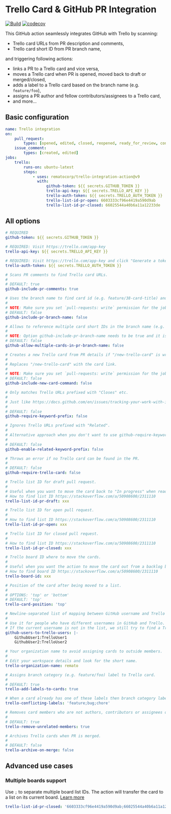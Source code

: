 # Trello Card & GitHub PR Integration

[![Build](https://github.com/rematocorp/trello-integration-action/actions/workflows/ci.yml/badge.svg)](https://github.com/rematocorp/trello-integration-action/actions/workflows/ci.yml)
[![codecov](https://codecov.io/gh/rematocorp/trello-integration-action/graph/badge.svg?token=NDT35FM2LG)](https://codecov.io/gh/rematocorp/trello-integration-action)

This GitHub action seamlessly integrates GitHub with Trello by scanning:

-   Trello card URLs from PR description and comments,
-   Trello card short ID from PR branch name,

and triggering following actions:

-   links a PR to a Trello card and vice versa,
-   moves a Trello card when PR is opened, moved back to draft or merged/closed,
-   adds a label to a Trello card based on the branch name (e.g. `feature/foo`),
-   assigns a PR author and fellow contributors/assignees to a Trello card,
-   and more...

## Basic configuration

```yaml
name: Trello integration
on:
    pull_request:
        types: [opened, edited, closed, reopened, ready_for_review, converted_to_draft]
    issue_comment:
        types: [created, edited]
jobs:
    trello:
        runs-on: ubuntu-latest
        steps:
            - uses: rematocorp/trello-integration-action@v9
              with:
                  github-token: ${{ secrets.GITHUB_TOKEN }}
                  trello-api-key: ${{ secrets.TRELLO_API_KEY }}
                  trello-auth-token: ${{ secrets.TRELLO_AUTH_TOKEN }}
                  trello-list-id-pr-open: 6603333cf96e4419a590d9ab
                  trello-list-id-pr-closed: 66025544a40b6a11a12233de
```

## All options

```yaml
# REQUIRED
github-token: ${{ secrets.GITHUB_TOKEN }}

# REQUIRED: Visit https://trello.com/app-key
trello-api-key: ${{ secrets.TRELLO_API_KEY }}

# REQUIRED: Visit https://trello.com/app-key and click "Generate a token".
trello-auth-token: ${{ secrets.TRELLO_AUTH_TOKEN }}

# Scans PR comments to find Trello card URLs.
#
# DEFAULT: true
github-include-pr-comments: true

# Uses the branch name to find card id (e.g. feature/38-card-title) and comments card URL to the PR if found.
#
# NOTE: Make sure you set `pull-requests: write` permission for the job https://docs.github.com/en/actions/using-jobs/assigning-permissions-to-jobs
# DEFAULT: false
github-include-pr-branch-name: false

# Allows to reference multiple card short IDs in the branch name (e.g. feature/38-39-40-foo-bar).
#
# NOTE: Option github-include-pr-branch-name needs to be true and it is recommended to set trello-board-id to avoid moving wrong cards
# DEFAULT: false
github-allow-multiple-cards-in-pr-branch-name: false

# Creates a new Trello card from PR details if "/new-trello-card" is written in the PR description.
#
# Replaces "/new-trello-card" with the card link.
#
# NOTE: Make sure you set `pull-requests: write` permission for the job https://docs.github.com/en/actions/using-jobs/assigning-permissions-to-jobs
# DEFAULT: false
github-include-new-card-command: false

# Only matches Trello URLs prefixed with "Closes" etc.
#
# Just like https://docs.github.com/en/issues/tracking-your-work-with-issues/linking-a-pull-request-to-an-issue#linking-a-pull-request-to-an-issue-using-a-keyword
#
# DEFAULT: false
github-require-keyword-prefix: false

# Ignores Trello URLs prefixed with "Related".
#
# Alternative approach when you don't want to use github-require-keyword-prefix but still want to link related cards for extra context.
#
# DEFAULT: false
github-enable-related-keyword-prefix: false

# Throws an error if no Trello card can be found in the PR.
#
# DEFAULT: false
github-require-trello-card: false

# Trello list ID for draft pull request.
#
# Useful when you want to move the card back to "In progress" when ready PR is converted to draft.
# How to find list ID https://stackoverflow.com/a/50908600/2311110
trello-list-id-pr-draft: xxx

# Trello list ID for open pull request.
#
# How to find list ID https://stackoverflow.com/a/50908600/2311110
trello-list-id-pr-open: xxx

# Trello list ID for closed pull request.
#
# How to find list ID https://stackoverflow.com/a/50908600/2311110
trello-list-id-pr-closed: xxx

# Trello board ID where to move the cards.
#
# Useful when you want the action to move the card out from a backlog board.
# How to find board ID https://stackoverflow.com/a/50908600/2311110
trello-board-id: xxx

# Position of the card after being moved to a list.
#
# OPTIONS: 'top' or 'bottom'
# DEFAULT: 'top'
trello-card-position: 'top'

# Newline-separated list of mapping between GitHub username and Trello username.
#
# Use it for people who have different usernames in GitHub and Trello.
# If the current username is not in the list, we still try to find a Trello user with GitHub username.
github-users-to-trello-users: |-
    GithubUser1:TrelloUser1
    GithubUser2:TrelloUser2

# Your organization name to avoid assigning cards to outside members.
#
# Edit your workspace details and look for the short name.
trello-organization-name: remato

# Assigns branch category (e.g. feature/foo) label to Trello card.
#
# DEFAULT: true
trello-add-labels-to-cards: true

# When a card already has one of these labels then branch category label is not assigned.
trello-conflicting-labels: 'feature;bug;chore'

# Removes card members who are not authors, contributors or assignees of the PR.
#
# DEFAULT: true
trello-remove-unrelated-members: true

# Archives Trello cards when PR is merged.
#
# DEFAULT: false
trello-archive-on-merge: false
```

## Advanced use cases

### Multiple boards support

Use `;` to separate multiple board list IDs. The action will transfer the card to a list on its current board. [Learn more](https://github.com/rematocorp/trello-integration-action/issues/68)

```yaml
trello-list-id-pr-closed: '6603333cf96e4419a590d9ab;66025544a40b6a11a12233de;77788894a40b6a11a12233de'
```
